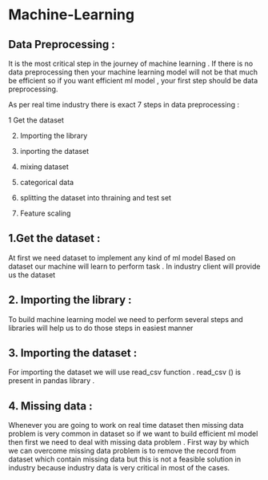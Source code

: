 # Machine-Learning

## Data Preprocessing :
It is the most critical step in the journey of machine learning . 
If there is no data preprocessing then your machine learning model will not be that much be efficient so if you want efficient ml model , your first step should be data preprocessing.

As per real time industry there is exact 7 steps in data preprocessing :

1 Get the dataset

2. Importing the library

3. inporting the dataset

4. mixing dataset

5. categorical data 

6. splitting the dataset into thraining and test set

7. Feature scaling

## 1.Get the dataset : 
At first we need dataset to implement any kind of ml model
Based on dataset our machine will learn to perform task .
In industry client will provide us the dataset

## 2. Importing the library : 
To build machine learning model we need to perform several steps and libraries will help us to do those steps in easiest manner 

## 3. Importing the dataset : 
For importing the dataset we will use read_csv function . 
read_csv () is present in pandas library .

## 4. Missing data :
Whenever you are going to work on real time dataset then missing data problem is very common in dataset so if we want to build efficient ml model then first we need to deal with missing data problem .
First way by which we can overcome missing data problem is to remove the record from dataset which contain missing data but this is not a feasible solution in industry because industry data is very critical in most of the cases.

